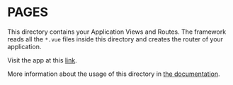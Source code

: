 # PAGES

This directory contains your Application Views and Routes.
The framework reads all the `*.vue` files inside this directory and creates the router of your application.

Visit the app at this [link](http://antara-coin-cap.herokuapp.com/coinCap).

More information about the usage of this directory in [the documentation](https://nuxtjs.org/guide/routing).
